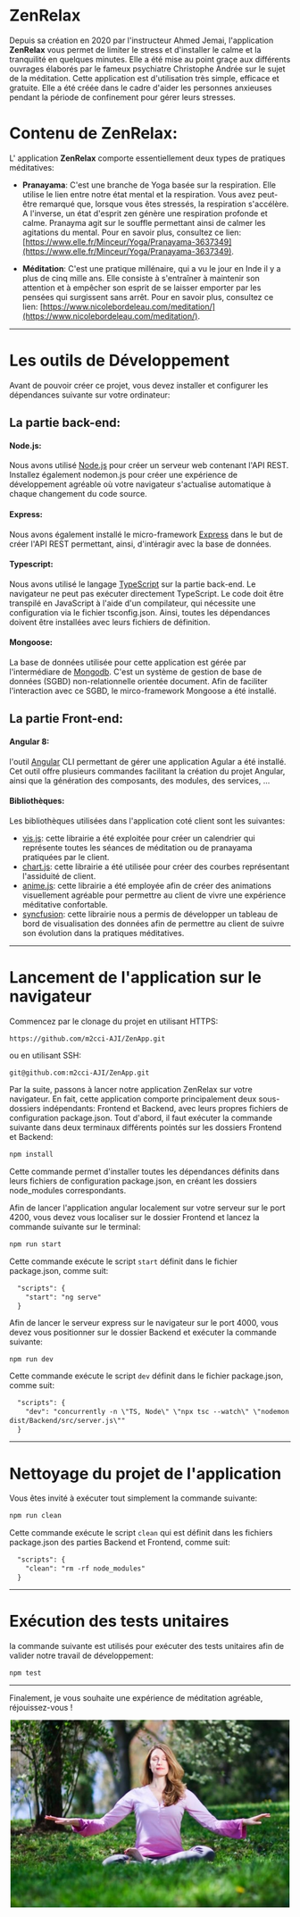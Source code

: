 # ZenRelax

Depuis sa création en 2020 par l'instructeur Ahmed Jemai, l'application  **ZenRelax** vous permet de limiter le stress et d'installer le calme et la tranquilité en quelques minutes. Elle a été mise au point graçe aux différents ouvrages élaborés par le fameux psychiatre Christophe Andrée sur le sujet de la méditation. Cette application est d'utilisation très simple, efficace et gratuite. Elle a été créée dans le cadre d'aider les personnes anxieuses pendant la période de confinement pour gérer leurs stresses.

# Contenu de ZenRelax:

L' application **ZenRelax** comporte essentiellement deux types de pratiques méditatives:

* **Pranayama**: C'est une branche de Yoga basée sur la respiration. Elle utilise le lien entre notre état mental et la respiration. Vous avez peut-être remarqué que, lorsque vous êtes stressés, la respiration s'accélère. A l'inverse, un état d'esprit zen génère une respiration profonde et calme. Pranayma agit sur le souffle permettant ainsi de calmer les agitations du mental. Pour en savoir plus, consultez ce lien: [https://www.elle.fr/Minceur/Yoga/Pranayama-3637349](https://www.elle.fr/Minceur/Yoga/Pranayama-3637349).

* **Méditation**: C'est une pratique millénaire, qui a vu le jour en Inde il y a plus de cinq mille ans. Elle consiste à s'entraîner à maintenir son attention et à empêcher son esprit de se laisser emporter par les pensées qui surgissent sans arrêt.  Pour en savoir plus, consultez ce lien: [https://www.nicolebordeleau.com/meditation/](https://www.nicolebordeleau.com/meditation/).

---

# Les outils de Développement

Avant de pouvoir créer ce projet, vous devez installer et configurer les dépendances suivante sur votre ordinateur:

## La partie back-end:

#### Node.js:
Nous avons utilisé [Node.js](https://nodejs.org/) pour créer un serveur web contenant l'API REST. Installez également nodemon.js pour créer une expérience de développement agréable où votre navigateur s'actualise automatique à chaque changement du code source.

#### Express:
Nous avons également installé le micro-framework [Express](https://expressjs.com/) dans le but de créer l'API REST permettant, ainsi, d'intéragir avec la base de données. 

#### Typescript:
Nous avons utilisé le langage [TypeScript](https://www.typescriptlang.org/) sur la partie back-end. Le navigateur ne peut pas exécuter directement TypeScript. Le code doit être transpilé en JavaScript à l'aide d'un compilateur, qui nécessite une configuration via le fichier tsconfig.json. Ainsi, toutes les dépendances doivent être installées avec leurs fichiers de définition.  

#### Mongoose:
La base de données utilisée pour cette application est gérée par l'intermédiare de [Mongodb](https://www.mongodb.com/). C'est un système de gestion de base de données (SGBD) non-relationnelle orientée document. Afin de faciliter l'interaction avec ce SGBD, le mirco-framework Mongoose a été installé. 

## La partie Front-end:

#### Angular 8: 
l'outil [Angular](https://angular.io/) CLI permettant de gérer une application Agular a été installé. Cet outil offre plusieurs commandes facilitant la création du projet Angular, ainsi que la génération des composants, des modules, des services, ...

#### Bibliothèques: 
Les bibliothèques utilisées dans l'application coté client sont les suivantes:
* [vis.js](https://www.chartjs.org/): cette librairie a été exploitée pour créer un calendrier qui représente toutes les séances de méditation ou de pranayama pratiquées par le client.
* [chart.js](https://visjs.org/): cette librairie a été utilisée pour créer des courbes représentant l'assiduité de client.
* [anime.js](https://animejs.com/): cette librairie a été employée afin de créer des animations visuellement agréable pour permettre au client de vivre une expérience méditative confortable.
* [syncfusion](https://www.syncfusion.com/): cette librairie nous a permis de développer un tableau de bord de visualisation des données afin de permettre au client de suivre son évolution dans la pratiques méditatives.
---

# Lancement de l'application sur le navigateur

Commencez par le clonage du projet en utilisant HTTPS:
```
https://github.com/m2cci-AJI/ZenApp.git

```
ou en utilisant SSH:
```
git@github.com:m2cci-AJI/ZenApp.git

```
Par la suite, passons à lancer notre application ZenRelax sur votre navigateur. En fait, cette application comporte principalement deux sous-dossiers indépendants: Frontend et Backend, avec leurs propres fichiers de configuration package.json. Tout d'abord, il faut exécuter la commande suivante dans deux terminaux différents pointés sur les dossiers Frontend et Backend:
```bash
npm install

```
Cette commande permet d'installer toutes les dépendances définits dans leurs fichiers de configuration package.json, en créant les dossiers node_modules correspondants.

Afin de lancer l'application angular localement sur votre serveur sur le port 4200, vous devez vous localiser sur le dossier Frontend et lancez la commande suivante sur le terminal:
```bash
npm run start
```
Cette commande exécute le script `start` définit dans le fichier package.json, comme suit:

```
  "scripts": {
    "start": "ng serve"
  }
```
Afin de lancer le serveur express sur le navigateur sur le port 4000, vous devez vous positionner sur le dossier Backend et exécuter la commande suivante:
```bash
npm run dev
```
Cette commande exécute le script `dev` définit dans le fichier package.json, comme suit:

```
  "scripts": {
    "dev": "concurrently -n \"TS, Node\" \"npx tsc --watch\" \"nodemon dist/Backend/src/server.js\""
  }
```
---

# Nettoyage du projet de l'application

Vous êtes invité à exécuter tout simplement la commande suivante:
```bash
npm run clean

```
Cette commande exécute le script `clean` qui est définit dans les fichiers package.json des parties Backend et Frontend, comme suit:

```
  "scripts": {
    "clean": "rm -rf node_modules"
  }
```
---

# Exécution des tests unitaires
la commande suivante est utilisés pour exécuter des tests unitaires afin de valider notre travail de développement:

```
npm test
```

---

Finalement, je vous souhaite une expérience de méditation agréable, réjouissez-vous !
<p align="center">
  <img src = "Frontend/src/assets/img/meditation_pensees.jpg" width = 500>
</p>





